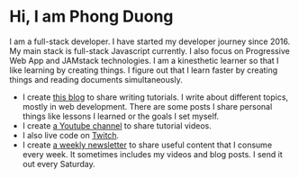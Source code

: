# Hi, I am Phong Duong

I am a full-stack developer. I have started my developer journey since 2016. My main stack is full-stack Javascript currently. I also focus on Progressive Web App and JAMstack technologies. I am a kinesthetic learner so that I like learning by creating things. I figure out that I learn faster by creating things and reading documents simultaneously.

* I create [this blog](http://phongduong.dev/blog) to share writing tutorials. I write about different topics, mostly in web development. There are some posts I share personal things like lessons I learned or the goals I set myself.
* I create [a Youtube channel](https://www.youtube.com/channel/UCXykqt3V2-9bYXKWZRcH0rA) to share tutorial videos. 
* I also live code on [Twitch](https://www.twitch.tv/koogio).
* I create [a weekly newsletter](https://koogio.substack.com/) to share useful content that I consume every week. It sometimes includes my videos and blog posts. I send it out every Saturday.